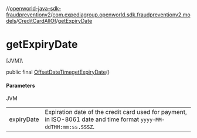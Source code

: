 //[openworld-java-sdk-fraudpreventionv2](../../../index.md)/[com.expediagroup.openworld.sdk.fraudpreventionv2.models](../index.md)/[CreditCardAllOf](index.md)/[getExpiryDate](get-expiry-date.md)

# getExpiryDate

[JVM]\

public final [OffsetDateTime](https://docs.oracle.com/javase/8/docs/api/java/time/OffsetDateTime.html)[getExpiryDate](get-expiry-date.md)()

#### Parameters

JVM

| | |
|---|---|
| expiryDate | Expiration date of the credit card used for payment, in ISO-8061 date and time format `yyyy-MM-ddTHH:mm:ss.SSSZ`. |
